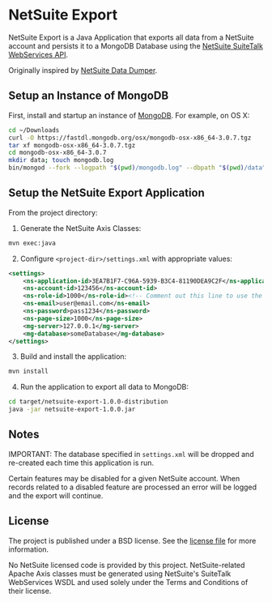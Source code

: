 # NetSuite Export

NetSuite Export is a Java Application that exports all data from a NetSuite account and persists it to a MongoDB Database using the [NetSuite SuiteTalk WebServices API](http://www.netsuite.com/portal/platform/developer/suitetalk.shtml).

Originally inspired by [NetSuite Data Dumper](https://github.com/fferreri/netsuite-data-dumper).

## Setup an Instance of MongoDB

First, install and startup an instance of [MongoDB](https://docs.mongodb.org/manual/installation/). For example, on OS X:

```bash
cd ~/Downloads
curl -O https://fastdl.mongodb.org/osx/mongodb-osx-x86_64-3.0.7.tgz
tar xf mongodb-osx-x86_64-3.0.7.tgz
cd mongodb-osx-x86_64-3.0.7
mkdir data; touch mongodb.log
bin/mongod --fork --logpath "$(pwd)/mongodb.log" --dbpath "$(pwd)/data"
```

## Setup the NetSuite Export Application

From the project directory:

1) Generate the NetSuite Axis Classes:

```bash
mvn exec:java
```

2) Configure `<project-dir>/settings.xml` with appropriate values:

```xml
<settings>
    <ns-application-id>3EA7B1F7-C96A-5939-B3C4-81190DEA9C2F</ns-application-id>
    <ns-account-id>123456</ns-account-id>
    <ns-role-id>1000</ns-role-id><!-- Comment out this line to use the Administrator Role -->
    <ns-email>user@email.com</ns-email>
    <ns-password>pass1234</ns-password>
    <ns-page-size>1000</ns-page-size>
    <mg-server>127.0.0.1</mg-server>
    <mg-database>someDatabase</mg-database>
</settings>
```

3) Build and install the application:

```bash
mvn install
```

4) Run the application to export all data to MongoDB:

```bash
cd target/netsuite-export-1.0.0-distribution
java -jar netsuite-export-1.0.0.jar
```

## Notes

IMPORTANT: The database specified in `settings.xml` will be dropped and re-created each time this application is run.

Certain features may be disabled for a given NetSuite account. When records related to a disabled feature are processed an error will be logged and the export will continue.

## License

The project is published under a BSD license. See the [license file](https://github.com/swarmbox/netsuite-export/blob/master/LICENSE) for more information.

No NetSuite licensed code is provided by this project. NetSuite-related Apache Axis classes must be generated using NetSuite's SuiteTalk WebServices WSDL and used solely under the Terms and Conditions of their license.
